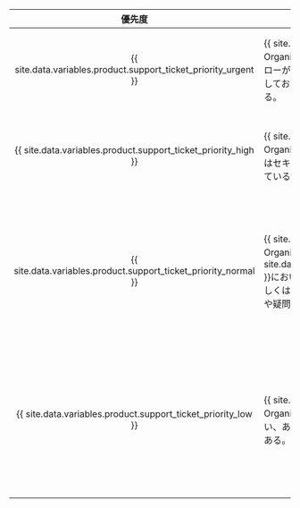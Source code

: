 |                                優先度                                 | 説明                                                                                                                                                                                                                              | サンプル                      |
|:------------------------------------------------------------------:| ------------------------------------------------------------------------------------------------------------------------------------------------------------------------------------------------------------------------------- | ------------------------- |
| {{ site.data.variables.product.support_ticket_priority_urgent }} | {{ site.data.variables.product.prodname_ghe_cloud }}上のOrganizationあるいはEnterpriseのプロダクションワークフローが、重大なサービスのエラーもしくは中断のために失敗しており、その失敗が直接的にビジネスの運用に影響している。                                                                          | <ul><li>{{ site.data.variables.product.prodname_dotcom_the_website }}のエラーもしくは中断が、OrganizationもしくはEnterpriseのすべてのメンバーに対し、中核的なGitもしくはWebアプリケーションの機能に影響している。</li></ul> |
|  {{ site.data.variables.product.support_ticket_priority_high }}  | {{ site.data.variables.product.prodname_ghe_cloud }}上のOrganizationもしくはEnterpriseにおけるアカウントもしくはセキュリティの問題が、ビジネスに限定的な影響を及ぼしている。                                                                                                   | <ul><li>OrganizationあるいはEnterpriseのオーナーが、意図せずOrganizationを削除した。</li><li>OrganizationあるいはEnterpriseのメンバーが、コミット、Issue、プルリクエスト、Issueへの添付ファイル内でセンシティブなデータをアップロードした。</li></ul> |
| {{ site.data.variables.product.support_ticket_priority_normal }} | {{ site.data.variables.product.prodname_ghe_cloud }}上のOrganizationあるいはEnterpriseのメンバーが、{{ site.data.variables.product.prodname_dotcom_the_website }}において限定的あるいは中程度の問題を体験している、もしくはOrganizatonもしくはEnterpriseに関する一般的な懸念や疑問がある。 | <ul><li>OrganizationもしくはEnterpriseのためのAPIや機能の利用についての疑問</li><li>{{ site.data.variables.product.company_short }}が提供しているOrganizationのデータ移行のためのツールについての問題</li><li>OrganizationあるいはEnterpriseに関係する機能が、期待どおりに動作していない</li><li>OrganizationあるいはEnterpriseに関する一般的なセキュリティの疑問</li></ul> |
|  {{ site.data.variables.product.support_ticket_priority_low }}   | {{ site.data.variables.product.prodname_ghe_cloud }}上のOrganizationあるいはEnterpriseに関して、時間の問題がない、あるいはチームの生産性を阻害していない疑問や提案がある。                                                                                                    | <ul><li>OrganizationあるいはEnterpriseによる過剰なリソースの利用</li><li>ヘルスチェックのリクエスト</li><li>Gists、通知、ウィキ、{{ site.data.variables.product.prodname_pages }}、{{ site.data.variables.product.prodname_desktop }}、Atom、あるいはその他のOrganizationあるいはEnterpriseについての周辺サービスや機能の利用に関する支援</li><li>機能リクエスト</li><li>製品のフィードバック</li></ul> |
